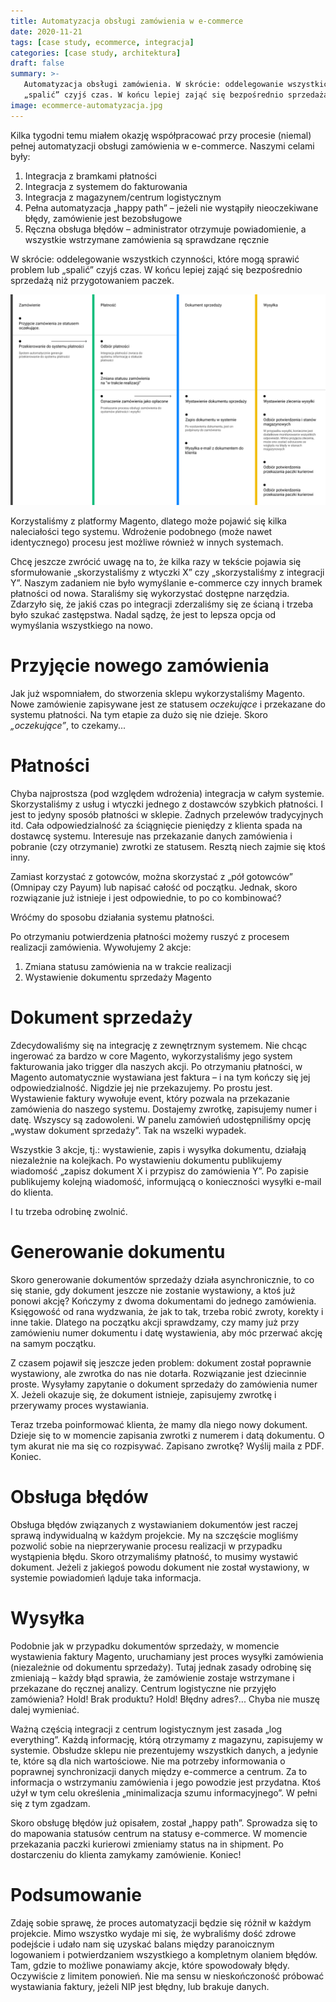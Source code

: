 ```yaml
---
title: Automatyzacja obsługi zamówienia w e-commerce
date: 2020-11-21
tags: [case study, ecommerce, integracja]
categories: [case study, architektura]
draft: false
summary: >-
   Automatyzacja obsługi zamówienia. W skrócie: oddelegowanie wszystkich czynności, które mogą sprawić problem lub
   „spalić” czyjś czas. W końcu lepiej zająć się bezpośrednio sprzedażą niż przygotowaniem paczek.
image: ecommerce-automatyzacja.jpg
---
```


Kilka tygodni temu miałem okazję współpracować przy procesie (niemal) pełnej automatyzacji obsługi zamówienia w
e-commerce. Naszymi celami były:

1. Integracja z bramkami płatności
1. Integracja z systemem do fakturowania
1. Integracja z magazynem/centrum logistycznym
1. Pełna automatyzacja „happy path” – jeżeli nie wystąpiły nieoczekiwane błędy, zamówienie jest bezobsługowe
1. Ręczna obsługa błędów – administrator otrzymuje powiadomienie, a wszystkie wstrzymane zamówienia są sprawdzane
   ręcznie

W skrócie: oddelegowanie wszystkich czynności, które mogą sprawić problem lub „spalić” czyjś czas. W końcu lepiej zająć
się bezpośrednio sprzedażą niż przygotowaniem paczek.

[![Diagram automatyzacji][automatyzacja-diagram]][automatyzacja-diagram]

Korzystaliśmy z platformy Magento, dlatego może pojawić się kilka naleciałości tego systemu. Wdrożenie podobnego (może
nawet identycznego) procesu jest możliwe również w innych systemach.

Chcę jeszcze zwrócić uwagę na to, że kilka razy w tekście pojawia się sformułowanie „skorzystaliśmy z wtyczki X” czy
„skorzystaliśmy z integracji Y”. Naszym zadaniem nie było wymyślanie e-commerce czy innych bramek płatności od nowa.
Staraliśmy się wykorzystać dostępne narzędzia. Zdarzyło się, że jakiś czas po integracji zderzaliśmy się ze ścianą i
trzeba było szukać zastępstwa. Nadal sądzę, że jest to lepsza opcja od wymyślania wszystkiego na nowo.

# Przyjęcie nowego zamówienia

Jak już wspomniałem, do stworzenia sklepu wykorzystaliśmy Magento. Nowe zamówienie
zapisywane jest ze statusem *oczekujące* i przekazane do systemu płatności. Na tym etapie za dużo się nie dzieje. Skoro
*„oczekujące”*, to czekamy...

# Płatności

Chyba najprostsza (pod względem wdrożenia) integracja w całym systemie. Skorzystaliśmy z usług i wtyczki
jednego z dostawców szybkich płatności. I jest to jedyny sposób płatności w sklepie. Żadnych przelewów tradycyjnych itd.
Cała odpowiedzialność za ściągnięcie pieniędzy z klienta spada na dostawcę systemu. Interesuje nas przekazanie danych
zamówienia i pobranie (czy otrzymanie) zwrotki ze statusem. Resztą niech zajmie się ktoś inny.

Zamiast korzystać z gotowców, można skorzystać z „pół gotowców” (Omnipay czy Payum) lub napisać całość od początku.
Jednak, skoro rozwiązanie już istnieje i jest odpowiednie, to po co kombinować?

Wróćmy do sposobu działania systemu płatności.

Po otrzymaniu potwierdzenia płatności możemy ruszyć z procesem realizacji zamówienia. Wywołujemy 2 akcje:

1. Zmiana statusu zamówienia na w trakcie realizacji
1. Wystawienie dokumentu sprzedaży Magento
   
# Dokument sprzedaży

Zdecydowaliśmy się na integrację z zewnętrznym systemem. Nie chcąc ingerować za bardzo w core Magento, wykorzystaliśmy
jego system fakturowania jako trigger dla naszych akcji. Po otrzymaniu płatności, w Magento automatycznie wystawiana
jest faktura – i na tym kończy się jej odpowiedzialność. Nigdzie jej nie przekazujemy. Po prostu jest. Wystawienie
faktury wywołuje event, który pozwala na przekazanie zamówienia do naszego systemu. Dostajemy zwrotkę, zapisujemy numer
i datę. Wszyscy są zadowoleni. W panelu zamówień udostępniliśmy opcję „wystaw dokument sprzedaży”. Tak na wszelki
wypadek.

Wszystkie 3 akcje, tj.: wystawienie, zapis i wysyłka dokumentu, działają niezależnie na kolejkach. Po wystawieniu
dokumentu publikujemy wiadomość „zapisz dokument X i przypisz do zamówienia Y”. Po zapisie publikujemy kolejną
wiadomość, informującą o konieczności wysyłki e-mail do klienta.

I tu trzeba odrobinę zwolnić.

# Generowanie dokumentu

Skoro generowanie dokumentów sprzedaży działa asynchronicznie, to co się stanie, gdy dokument
jeszcze nie zostanie wystawiony, a ktoś już ponowi akcję? Kończymy z dwoma dokumentami do jednego zamówienia. Księgowość
od rana wydzwania, że jak to tak, trzeba robić zwroty, korekty i inne takie. Dlatego na początku akcji sprawdzamy, czy
mamy już przy zamówieniu numer dokumentu i datę wystawienia, aby móc przerwać akcję na samym początku.

Z czasem pojawił się jeszcze jeden problem: dokument został poprawnie wystawiony, ale zwrotka do nas nie dotarła.
Rozwiązanie jest dziecinnie proste. Wysyłamy zapytanie o dokument sprzedaży do zamówienia numer X. Jeżeli okazuje się,
że dokument istnieje, zapisujemy zwrotkę i przerywamy proces wystawiania.

Teraz trzeba poinformować klienta, że mamy dla niego nowy dokument. Dzieje się to w momencie zapisania zwrotki z numerem
i datą dokumentu. O tym akurat nie ma się co rozpisywać. Zapisano zwrotkę? Wyślij maila z PDF. Koniec.

# Obsługa błędów

Obsługa błędów związanych z wystawianiem dokumentów jest raczej sprawą indywidualną w każdym projekcie.
My na szczęście mogliśmy pozwolić sobie na nieprzerywanie procesu realizacji w przypadku wystąpienia błędu. Skoro
otrzymaliśmy płatność, to musimy wystawić dokument. Jeżeli z jakiegoś powodu dokument nie został wystawiony, w systemie
powiadomień ląduje taka informacja.

# Wysyłka

Podobnie jak w przypadku dokumentów sprzedaży, w momencie wystawienia faktury Magento, uruchamiany jest proces
wysyłki zamówienia (niezależnie od dokumentu sprzedaży). Tutaj jednak zasady odrobinę się zmieniają – każdy błąd
sprawia, że zamówienie zostaje wstrzymane i przekazane do ręcznej analizy. Centrum logistyczne nie przyjęło zamówienia?
Hold! Brak produktu? Hold! Błędny adres?... Chyba nie muszę dalej wymieniać.

Ważną częścią integracji z centrum logistycznym jest zasada „log everything”. Każdą informację, którą otrzymamy z
magazynu, zapisujemy w systemie. Obsłudze sklepu nie prezentujemy wszystkich danych, a jedynie te, które są dla nich
wartościowe. Nie ma potrzeby informowania o poprawnej synchronizacji danych między e-commerce a centrum. Za to
informacja o wstrzymaniu zamówienia i jego powodzie jest przydatna. Ktoś użył w tym celu określenia „minimalizacja szumu
informacyjnego”. W pełni się z tym zgadzam.

Skoro obsługę błędów już opisałem, został „happy path”. Sprowadza się to do mapowania statusów centrum na statusy
e-commerce. W momencie przekazania paczki kurierowi zmieniamy status na in shipment. Po dostarczeniu do klienta zamykamy
zamówienie. Koniec!

# Podsumowanie

Zdaję sobie sprawę, że proces automatyzacji będzie się różnił w każdym projekcie. Mimo wszystko wydaje mi
się, że wybraliśmy dość zdrowe podejście i udało nam się uzyskać balans między paranoicznym logowaniem i potwierdzaniem
wszystkiego a kompletnym olaniem błędów. Tam, gdzie to możliwe ponawiamy akcje, które spowodowały błędy. Oczywiście z
limitem ponowień. Nie ma sensu w nieskończoność próbować wystawiania faktury, jeżeli NIP jest błędny, lub brakuje
danych.

[automatyzacja-diagram]: ecommerce-auto-diag.png "Automatyzacja obsługi zamówienia w e-commerce – happy path"
[omnipay]: https://omnipay.thephpleague.com/
[payum]: https://payum.forma-pro.com/
